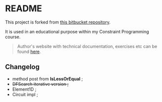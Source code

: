 # README #

This project is forked from [this bitbucket repository](https://bitbucket.org/pschaus/minicp).

It is used in an educational purpose within my Constraint Programming course.

>Author's website with technical documentation, exercises etc can be found [here]( https://www.info.ucl.ac.be/~pschaus/minicp).

## Changelog

* method post from __IsLessOrEqual__ ;
* <del>DFSearch iterative version ;</del>
* Element1D ;
* Circuit impl ;